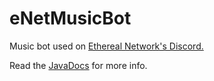 # eNetMusicBot
Music bot used on <a href="http://ethereal.network/discord">Ethereal Network's Discord.</a>

Read the <a href="https://grasinga.github.io/eNetMusicBot/javadocs/">JavaDocs</a> for more info. 

